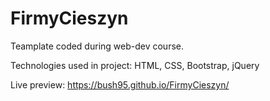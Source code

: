 # FirmyCieszyn

Teamplate coded during web-dev course.

Technologies used in project: HTML, CSS, Bootstrap, jQuery

Live preview: https://bush95.github.io/FirmyCieszyn/
